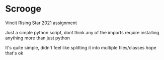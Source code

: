 # Scrooge
Vincit Rising Star 2021 assignment

Just a simple python script, dont think any of the imports require installing anything more than just python

It's quite simple, didn't feel like splitting it into multiple files/classes hope that's ok
